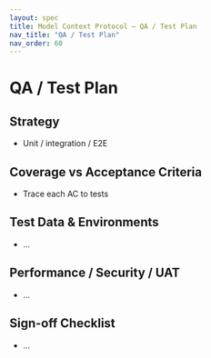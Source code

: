 ```yaml
---
layout: spec
title: Model Context Protocol — QA / Test Plan
nav_title: "QA / Test Plan"
nav_order: 60
---
```

# QA / Test Plan
## Strategy
- Unit / integration / E2E

## Coverage vs Acceptance Criteria
- Trace each AC to tests

## Test Data & Environments
- …

## Performance / Security / UAT
- …

## Sign-off Checklist
- …

